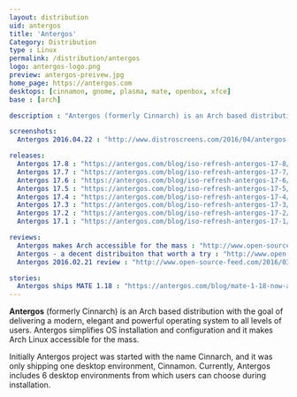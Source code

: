 ```yaml
---
layout: distribution
uid: antergos
title: 'Antergos'
Category: Distribution
type : Linux
permalink: /distribution/antergos
logo: antergos-logo.png
preview: antergos-preivew.jpg
home_page: https://antergos.com
desktops: [cinnamon, gnome, plasma, mate, openbox, xfce]
base : [arch]

description : "Antergos (formerly Cinnarch) is an Arch based distribution with the goal of delivering a modern, elegant and powerful operating system to all levels of users."

screenshots:
  Antergos 2016.04.22 : "http://www.distroscreens.com/2016/04/antergos-22042016-screenshots.html"

releases:
  Antergos 17.8 : "https://antergos.com/blog/iso-refresh-antergos-17-8/"
  Antergos 17.7 : "https://antergos.com/blog/iso-refresh-antergos-17-7/"
  Antergos 17.6 : "https://antergos.com/blog/iso-refresh-antergos-17-6/"
  Antergos 17.5 : "https://antergos.com/blog/iso-refresh-antergos-17-5/"
  Antergos 17.4 : "https://antergos.com/blog/iso-refresh-antergos-17-4/"
  Antergos 17.3 : "https://antergos.com/blog/iso-refresh-antergos-17-3/"
  Antergos 17.2 : "https://antergos.com/blog/iso-refresh-antergos-17-2/"
  Antergos 17.1 : "https://antergos.com/blog/iso-refresh-antergos-17-1/"

reviews:
  Antergos makes Arch accessible for the mass : "http://www.open-source-feed.com/2017/07/antergos-makes-arch-accessible-for-mass.html"
  Antergos - a decent distribuiton that worth a try : "http://www.open-source-feed.com/2016/08/antergos-decent-distribution-that-worth.html"
  Antergos 2016.02.21 review : "http://www.open-source-feed.com/2016/03/antergos-20160221-review.html"

stories:
  Antergos ships MATE 1.18 : "https://antergos.com/blog/mate-1-18-now-available/"
---
```


**Antergos** (formerly Cinnarch) is an Arch based distribution with the goal of delivering a modern, elegant and powerful operating system to all levels of users. Antergos simplifies OS installation and configuration and it makes Arch Linux accessible for the mass.

Initially Antergos project was started with the name Cinnarch, and it was only shipping one desktop environment, Cinnamon. Currently, Antergos includes 6 desktop environments from which users can choose during installation.
